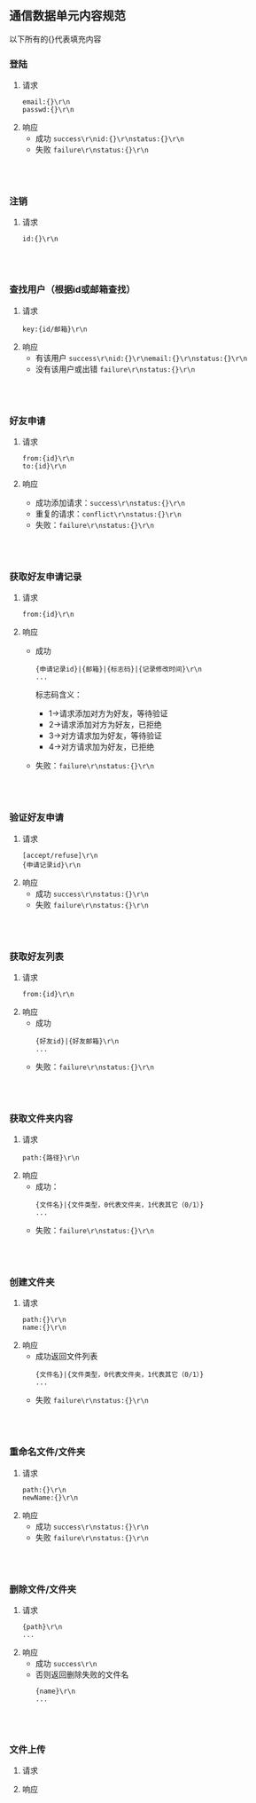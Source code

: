## 通信数据单元内容规范
以下所有的{}代表填充内容

### 登陆
1. 请求
    ```
    email:{}\r\n
    passwd:{}\r\n
    ```
2. 响应
    * 成功  `success\r\nid:{}\r\nstatus:{}\r\n` 
    * 失败  `failure\r\nstatus:{}\r\n`

<br><br>

### 注销
1. 请求
	```
	id:{}\r\n	
	```

<br><br>

### 查找用户（根据id或邮箱查找）
1. 请求
    ```
    key:{id/邮箱}\r\n
    ```
2. 响应
    * 有该用户 `success\r\nid:{}\r\nemail:{}\r\nstatus:{}\r\n` 
    * 没有该用户或出错 `failure\r\nstatus:{}\r\n`

<br><br>

### 好友申请
1. 请求
    ```
    from:{id}\r\n
    to:{id}\r\n
    ```

2. 响应
    * 成功添加请求：`success\r\nstatus:{}\r\n`
    * 重复的请求：`conflict\r\nstatus:{}\r\n`
    * 失败：`failure\r\nstatus:{}\r\n`

<br><br>

### 获取好友申请记录
1. 请求
    ```
    from:{id}\r\n
    ```

2. 响应
    * 成功
        ```
        {申请记录id}|{邮箱}|{标志码}|{记录修改时间}\r\n
        ...
        ```
        标志码含义：
        * 1->请求添加对方为好友，等待验证
        * 2->请求添加对方为好友，已拒绝
        * 3->对方请求加为好友，等待验证
        * 4->对方请求加为好友，已拒绝

    * 失败：`failure\r\nstatus:{}\r\n`

<br><br>

### 验证好友申请
1. 请求
    ```
    [accept/refuse]\r\n
    {申请记录id}\r\n
    ```
2. 响应
    * 成功 `success\r\nstatus:{}\r\n`
    * 失败 `failure\r\nstatus:{}\r\n`

<br><br>

### 获取好友列表
1. 请求
    ```
    from:{id}\r\n
    ```
2. 响应
    * 成功
        ```
        {好友id}|{好友邮箱}\r\n
        ...
        ```
    * 失败：`failure\r\nstatus:{}\r\n`

<br><br>

### 获取文件夹内容
1. 请求
    ```
    path:{路径}\r\n
    ```
2. 响应
    * 成功：
        ```
        {文件名}|{文件类型，0代表文件夹，1代表其它（0/1）}
        ...
        ```
    * 失败：`failure\r\nstatus:{}\r\n`

<br><br>

### 创建文件夹
1. 请求
    ```
    path:{}\r\n
    name:{}\r\n
    ```
2. 响应
    * 成功返回文件列表
        ```
        {文件名}|{文件类型，0代表文件夹，1代表其它（0/1）}
        ...
        ```
    * 失败 `failure\r\nstatus:{}\r\n`

<br><br>

### 重命名文件/文件夹
1. 请求
    ```
    path:{}\r\n
    newName:{}\r\n
    ```
2. 响应
    * 成功 `success\r\nstatus:{}\r\n`
    * 失败 `failure\r\nstatus:{}\r\n`

<br><br>

### 删除文件/文件夹
1. 请求
    ```
    {path}\r\n
    ...
    ```
2. 响应
    * 成功 `success\r\n`
    * 否则返回删除失败的文件名
        ```
        {name}\r\n
        ...
        ```

<br><br>

### 文件上传
1. 请求


2. 响应